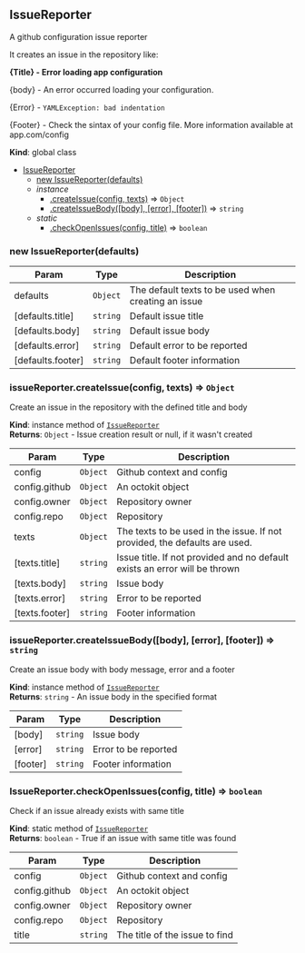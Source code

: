 <a name="IssueReporter"></a>

## IssueReporter
A github configuration issue reporter

It creates an issue in the repository like:

**{Title} - Error loading app configuration**

{body} - An error occurred loading your configuration.

{Error} - ```YAMLException: bad indentation```

{Footer} - Check the sintax of your config file. More information available at app.com/config

**Kind**: global class  

* [IssueReporter](#IssueReporter)
    * [new IssueReporter(defaults)](#new_IssueReporter_new)
    * _instance_
        * [.createIssue(config, texts)](#IssueReporter+createIssue) ⇒ <code>Object</code>
        * [.createIssueBody([body], [error], [footer])](#IssueReporter+createIssueBody) ⇒ <code>string</code>
    * _static_
        * [.checkOpenIssues(config, title)](#IssueReporter.checkOpenIssues) ⇒ <code>boolean</code>

<a name="new_IssueReporter_new"></a>

### new IssueReporter(defaults)

| Param | Type | Description |
| --- | --- | --- |
| defaults | <code>Object</code> | The default texts to be used when creating an issue |
| [defaults.title] | <code>string</code> | Default issue title |
| [defaults.body] | <code>string</code> | Default issue body |
| [defaults.error] | <code>string</code> | Default error to be reported |
| [defaults.footer] | <code>string</code> | Default footer information |

<a name="IssueReporter+createIssue"></a>

### issueReporter.createIssue(config, texts) ⇒ <code>Object</code>
Create an issue in the repository with the defined title and body

**Kind**: instance method of [<code>IssueReporter</code>](#IssueReporter)  
**Returns**: <code>Object</code> - Issue creation result or null, if it wasn't created  

| Param | Type | Description |
| --- | --- | --- |
| config | <code>Object</code> | Github context and config |
| config.github | <code>Object</code> | An octokit object |
| config.owner | <code>Object</code> | Repository owner |
| config.repo | <code>Object</code> | Repository |
| texts | <code>Object</code> | The texts to be used in the issue.    If not provided, the defaults are used. |
| [texts.title] | <code>string</code> | Issue title.    If not provided and no default exists an error will be thrown |
| [texts.body] | <code>string</code> | Issue body |
| [texts.error] | <code>string</code> | Error to be reported |
| [texts.footer] | <code>string</code> | Footer information |

<a name="IssueReporter+createIssueBody"></a>

### issueReporter.createIssueBody([body], [error], [footer]) ⇒ <code>string</code>
Create an issue body with body message, error and a footer

**Kind**: instance method of [<code>IssueReporter</code>](#IssueReporter)  
**Returns**: <code>string</code> - An issue body in the specified format  

| Param | Type | Description |
| --- | --- | --- |
| [body] | <code>string</code> | Issue body |
| [error] | <code>string</code> | Error to be reported |
| [footer] | <code>string</code> | Footer information |

<a name="IssueReporter.checkOpenIssues"></a>

### IssueReporter.checkOpenIssues(config, title) ⇒ <code>boolean</code>
Check if an issue already exists with same title

**Kind**: static method of [<code>IssueReporter</code>](#IssueReporter)  
**Returns**: <code>boolean</code> - True if an issue with same title was found  

| Param | Type | Description |
| --- | --- | --- |
| config | <code>Object</code> | Github context and config |
| config.github | <code>Object</code> | An octokit object |
| config.owner | <code>Object</code> | Repository owner |
| config.repo | <code>Object</code> | Repository |
| title | <code>string</code> | The title of the issue to find |


